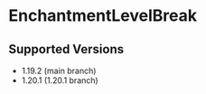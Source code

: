 # EnchantmentLevelBreak

## Supported Versions

-   1.19.2 (main branch)
-   1.20.1 (1.20.1 branch)
